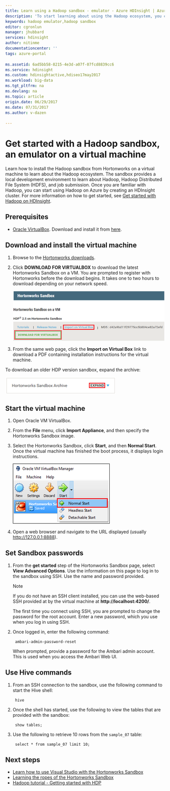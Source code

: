 ```yaml
---
title: Learn using a Hadoop sandbox - emulator - Azure HDInsight | Azure
description: 'To start learning about using the Hadoop ecosystem, you can set up a Hadoop sandbox from Hortonworks on an Azure virtual machine. '
keywords: hadoop emulator,hadoop sandbox
editor: cgronlun
manager: jhubbard
services: hdinsight
author: nitinme
documentationcenter: ''
tags: azure-portal

ms.assetid: 6ad5bb58-8215-4e3d-a07f-07fcd8839cc6
ms.service: hdinsight
ms.custom: hdinsightactive,hdiseo17may2017
ms.workload: big-data
ms.tgt_pltfrm: na
ms.devlang: na
ms.topic: article
origin.date: 06/29/2017
ms.date: 07/31/2017
ms.author: v-dazen

---
```

# Get started with a Hadoop sandbox, an emulator on a virtual machine

Learn how to install the Hadoop sandbox from Hortonworks on a virtual machine to learn about the Hadoop ecosystem. The sandbox provides a local development environment to learn about Hadoop, Hadoop Distributed File System (HDFS), and job submission. Once you are familiar with Hadoop, you can start using Hadoop on Azure by creating an HDInsight cluster. For more information on how to get started, see [Get started with Hadoop on HDInsight](hdinsight-hadoop-linux-tutorial-get-started.md).

## Prerequisites
* [Oracle VirtualBox](https://www.virtualbox.org/). Download and install it from [here](https://www.virtualbox.org/wiki/Downloads).

## Download and install the virtual machine
1. Browse to the [Hortonworks downloads](http://hortonworks.com/downloads/#sandbox).

2. Click **DOWNLOAD FOR VIRTUALBOX** to download the latest Hortonworks Sandbox on a VM. You are prompted to register with Hortonworks before the download begins. It takes one to two hours to download depending on your network speed.

    ![Link image for download Hortonworks Sandbox for VirtualBox](./media/hdinsight-hadoop-emulator-get-started/download-sandbox.png)
3. From the same web page, click the **Import on Virtual Box** link to download a PDF containing installation instructions for the virtual machine.

To download an older HDP version sandbox, expand the archive:

![Hortonworks Sandbox archive](./media/hdinsight-hadoop-emulator-get-started/hortonworks-sandbox-archive.png)

## Start the virtual machine

1. Open Oracle VM VirtualBox.
2. From the **File** menu, click **Import Appliance**, and then specify the Hortonworks Sandbox image.
1. Select the Hortonworks Sandbox, click **Start**, and then **Normal Start**. Once the virtual machine has finished the boot process, it displays login instructions.

    ![Normal start](./media/hdinsight-hadoop-emulator-get-started/normal-start.png)
2. Open a web browser and navigate to the URL displayed (usually http://127.0.0.1:8888).

## Set Sandbox passwords

1. From the **get started** step of the Hortonworks Sandbox page, select **View Advanced Options**. Use the information on this page to log in to the sandbox using SSH. Use the name and password provided.

   > [!NOTE]
   > If you do not have an SSH client installed, you can use the web-based SSH provided at by the virtual machine at **http://localhost:4200/**.
   > 

    The first time you connect using SSH, you are prompted to change the password for the root account. Enter a new password, which you use when you log in using SSH.

2. Once logged in, enter the following command:

        ambari-admin-password-reset

    When prompted, provide a password for the Ambari admin account. This is used when you access the Ambari Web UI.

## Use Hive commands

1. From an SSH connection to the sandbox, use the following command to start the Hive shell:

        hive
2. Once the shell has started, use the following to view the tables that are provided with the sandbox:

        show tables;
3. Use the following to retrieve 10 rows from the `sample_07` table:

        select * from sample_07 limit 10;

## Next steps
* [Learn how to use Visual Studio with the Hortonworks Sandbox](hdinsight-hadoop-emulator-visual-studio.md)
* [Learning the ropes of the Hortonworks Sandbox](http://hortonworks.com/hadoop-tutorial/learning-the-ropes-of-the-hortonworks-sandbox/)
* [Hadoop tutorial - Getting started with HDP](http://hortonworks.com/hadoop-tutorial/hello-world-an-introduction-to-hadoop-hcatalog-hive-and-pig/)
